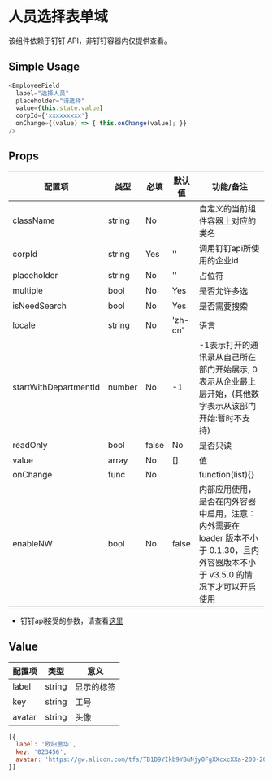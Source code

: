 

# 人员选择表单域

该组件依赖于钉钉 API，非钉钉容器内仅提供查看。

## Simple Usage

```js
<EmployeeField
  label="选择人员"
  placeholder="请选择"
  value={this.state.value}
  corpId={'xxxxxxxxx'}
  onChange={(value) => { this.onChange(value); }}
/>
```

## Props

| 配置项        | 类型        | 必填    | 默认值  | 功能/备注                      |
| ---------- | --------- | ----- | ---- | -------------------------- |
| className  | string    | No |   | 自定义的当前组件容器上对应的类名               |
| corpId | string    | Yes | ''  | 调用钉钉api所使用的企业id                     |
| placeholder     | string      | No | '' | 占位符                 |
| multiple     | bool      | No |   Yes   | 是否允许多选 |
| isNeedSearch     | bool      | No |   Yes   | 是否需要搜索 |
| locale     | string      | No |   'zh-cn'   | 语言 |
| startWithDepartmentId     | number      | No |    -1  | -1表示打开的通讯录从自己所在部门开始展示, 0表示从企业最上层开始，(其他数字表示从该部门开始:暂时不支持) |
| readOnly     | bool      | false |   No   | 是否只读 |
| value     | array      | No |   []   | 值 |
| onChange     | func      | No |      | function(list){} |
| enableNW | bool | No | false | 内部应用使用，是否在内外容器中启用，注意：内外需要在 loader 版本不小于 0.1.30，且内外容器版本不小于 v3.5.0 的情况下才可以开启使用 |

- 钉钉api接受的参数，请查看[这里](https://open-doc.dingtalk.com/docs/doc.htm?spm=a219a.7629140.0.0.Du9ebD&treeId=171&articleId=104926&docType=1)

## Value 

| 配置项        | 类型        |意义        |
| ---------- | --------- | --------- |
| label  | string  | 显示的标签 |
| key | string  | 工号 |
| avatar | string | 头像 |

```js
[{
  label: '欧阳震华',
  key: '023456',
  avatar: 'https://gw.alicdn.com/tfs/TB1D9YIkb9YBuNjy0FgXXcxcXXa-200-200.jpg',
}]
```

